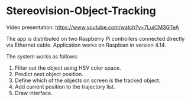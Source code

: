# Stereovision-Object-Tracking
Video presentation:
https://www.youtube.com/watch?v=7LujCM3GTeA


The app is distributed on two Raspberry Pi controllers connected directly via Ethernet cable.
Application works on Raspbian in version 4.14.

The system works as follows:
1. Filter out the object using HSV color space.
2. Predict next object position.
3. Define which of the objects on screen is the tracked object.
4. Add current position to the trajectory list.
5. Draw interface.
